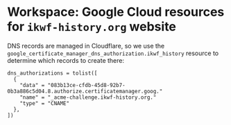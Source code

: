 # Workspace: Google Cloud resources for `ikwf-history.org` website

DNS records are managed in Cloudflare, so we use the
`google_certificate_manager_dns_authorization.ikwf_history` resource to
determine which records to create there:

```
dns_authorizations = tolist([
  {
    "data" = "083b13ce-cfdb-45d8-92b7-0b3a886c5d04.8.authorize.certificatemanager.goog."
    "name" = "_acme-challenge.ikwf-history.org."
    "type" = "CNAME"
  },
])
```
